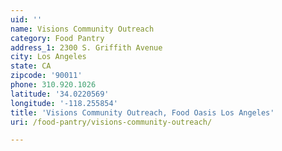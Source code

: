 ```yaml
---
uid: ''
name: Visions Community Outreach
category: Food Pantry
address_1: 2300 S. Griffith Avenue
city: Los Angeles
state: CA
zipcode: '90011'
phone: 310.920.1026
latitude: '34.0220569'
longitude: '-118.255854'
title: 'Visions Community Outreach, Food Oasis Los Angeles'
uri: /food-pantry/visions-community-outreach/

---
```

